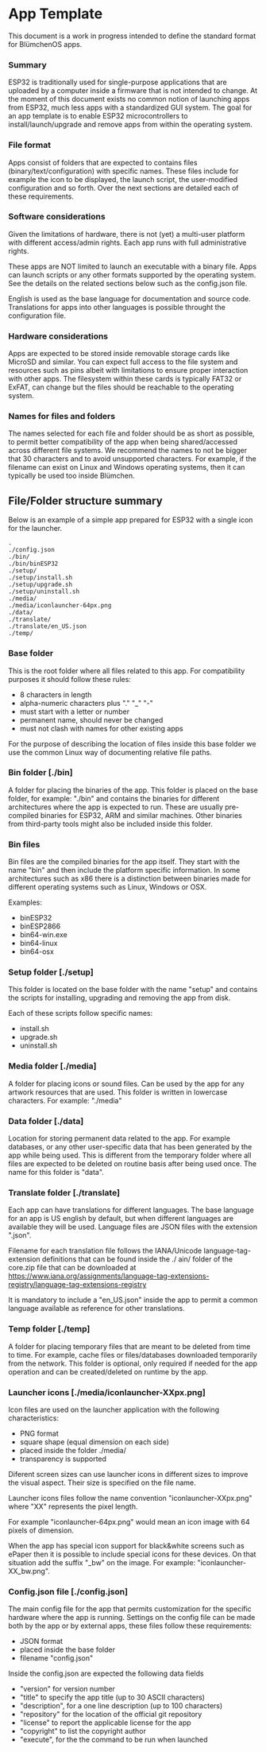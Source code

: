 App Template
============

This document is a work in progress intended to define the standard format for BlümchenOS apps.

### Summary

ESP32 is traditionally used for single-purpose applications that are uploaded by a computer inside a firmware that is not intended to change.
At the moment of this document exists no common notion of launching apps from ESP32, much less apps with a standardized GUI system.
The goal for an app template is to enable ESP32 microcontrollers to install/launch/upgrade and remove apps from within the operating system.

### File format

Apps consist of folders that are expected to contains files (binary/text/configuration) with specific names.
These files include for example the icon to be displayed, the launch script, the user-modified configuration and so forth.
Over the next sections are detailed each of these requirements.


### Software considerations
Given the limitations of hardware, there is not (yet) a multi-user platform with different access/admin rights.
Each app runs with full administrative rights.

These apps are NOT limited to launch an executable with a binary file. Apps can launch scripts or any other formats supported by the operating system. See the details on the related sections below such as the config.json file.

English is used as the base language for documentation and source code. Translations for apps into other languages is possible throught the configuration file.


### Hardware considerations
Apps are expected to be stored inside removable storage cards like MicroSD and similar.
You can expect full access to the file system and resources such as pins albeit with limitations to ensure proper interaction with other apps.
The filesystem within these cards is typically FAT32 or ExFAT, can change but the files should be reachable to the operating system.


### Names for files and folders

The names selected for each file and folder should be as short as possible, to permit better compatibility of the app when being shared/accessed across different file systems. We recommend the names to not be bigger that 30 characters and to avoid unsupported characters. For example, if the filename can exist on Linux and Windows operating systems, then it can typically be used too inside Blümchen.


## File/Folder structure summary

Below is an example of a simple app prepared for ESP32 with a single icon for the launcher.

```
.
./config.json
./bin/
./bin/binESP32
./setup/
./setup/install.sh
./setup/upgrade.sh
./setup/uninstall.sh
./media/
./media/iconlauncher-64px.png
./data/
./translate/
./translate/en_US.json
./temp/
```

### Base folder

This is the root folder where all files related to this app.
For compatibility purposes it should follow these rules:
+ 8 characters in length
+ alpha-numeric characters plus "." "_" "-"
+ must start with a letter or number
+ permanent name, should never be changed
+ must not clash with names for other existing apps

For the purpose of describing the location of files inside this base folder we use the common Linux way of documenting relative file paths.


### Bin folder [./bin]

A folder for placing the binaries of the app. This folder is placed on the base folder, for example: "./bin" and contains the binaries for different architectures where the app is expected to run. These are usually pre-compiled binaries for ESP32, ARM and similar machines. Other binaries from third-party tools might also be included inside this folder.


### Bin files

Bin files are the compiled binaries for the app itself. They start with the name "bin" and then include the platform specific information. In some architectures such as x86 there is a distinction between binaries made for different operating systems such as Linux, Windows or OSX.

Examples:
+ binESP32
+ binESP2866
+ bin64-win.exe
+ bin64-linux
+ bin64-osx


### Setup folder [./setup]

This folder is located on the base folder with the name "setup" and contains the scripts for installing, upgrading and removing the app from disk.

Each of these scripts follow specific names:
+ install.sh
+ upgrade.sh
+ uninstall.sh


### Media folder [./media]

A folder for placing icons or sound files. Can be used by the app for any artwork resources that are used.
This folder is written in lowercase characters. For example: "./media"


### Data folder [./data]

Location for storing permanent data related to the app. For example databases, or any other user-specific data that has been generated by the app while being used. This is different from the temporary folder where all files are expected to be deleted on routine basis after being used once. The name for this folder is "data".


### Translate folder [./translate]

Each app can have translations for different languages. The base language for an app is US english by default, but when different languages are available they will be used. Language files are JSON files with the extension ".json".

Filename for each translation file follows the IANA/Unicode language-tag-extension definitions that can be found inside the ./ ain/ folder of the core.zip file that can be downloaded at https://www.iana.org/assignments/language-tag-extensions-registry/language-tag-extensions-registry

It is mandatory to include a "en_US.json" inside the app to permit a common language available as reference for other translations.




### Temp folder [./temp]

A folder for placing temporary files that are meant to be deleted from time to time. For example, cache files or files/databases downloaded temporarily from the network. This folder is optional, only required if needed for the app operation and can be created/deleted on runtime by the app.


### Launcher icons [./media/iconlauncher-XXpx.png]
Icon files are used on the launcher application with the following characteristics:
+ PNG format
+ square shape (equal dimension on each side)
+ placed inside the folder ./media/
+ transparency is supported

Diferent screen sizes can use launcher icons in different sizes to improve the visual aspect.
Their size is specified on the file name.

Launcher icons files follow the name convention "iconlauncher-XXpx.png" where "XX" represents the pixel length. 

For example "iconlauncher-64px.png" would mean an icon image with 64 pixels of dimension.

When the app has special icon support for black&white screens such as ePaper then it is possible to include special icons for these devices.
On that situation add the suffix "_bw" on the image. For example: "iconlauncher-XX_bw.png".


### Config.json file [./config.json]

The main config file for the app that permits customization for the specific hardware where the app is running.
Settings on the config file can be made both by the app or by external apps, these files follow these requirements:
+ JSON format
+ placed inside the base folder
+ filename "config.json"

Inside the config.json are expected the following data fields
+ "version" for version number
+ "title" to specify the app title (up to 30 ASCII characters)
+ "description", for a one line description (up to 100 characters)
+ "repository" for the location of the official git repository
+ "license" to report the applicable license for the app
+ "copyright" to list the copyright author
+ "execute", for the the command to be run when launched
